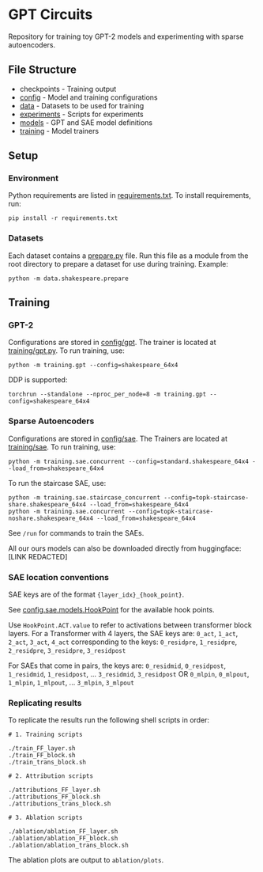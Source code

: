 # GPT Circuits
Repository for training toy GPT-2 models and experimenting with sparse autoencoders.

## File Structure
* checkpoints - Training output
* [config](config) - Model and training configurations
* [data](data) - Datasets to be used for training
* [experiments](experiments) - Scripts for experiments
* [models](models) - GPT and SAE model definitions
* [training](training) - Model trainers

## Setup

### Environment
Python requirements are listed in [requirements.txt](requirements.txt). To install requirements, run:

```
pip install -r requirements.txt
```

### Datasets
Each dataset contains a [prepare.py](data/shakespeare/prepare.py) file. Run this file as a module from the root directory to prepare a dataset for use during training. Example:
```
python -m data.shakespeare.prepare
```

## Training

### GPT-2

Configurations are stored in [config/gpt](config/gpt). The trainer is located at [training/gpt.py](training/gpt.py). To run training, use:

```
python -m training.gpt --config=shakespeare_64x4
```

DDP is supported:

```
torchrun --standalone --nproc_per_node=8 -m training.gpt --config=shakespeare_64x4
```

### Sparse Autoencoders

Configurations are stored in [config/sae](config/sae). The Trainers are located at [training/sae](training/sae). To run training, use:

```
python -m training.sae.concurrent --config=standard.shakespeare_64x4 --load_from=shakespeare_64x4
```

To run the staircase SAE, use:

```
python -m training.sae.staircase_concurrent --config=topk-staircase-share.shakespeare_64x4 --load_from=shakespeare_64x4
python -m training.sae.concurrent --config=topk-staircase-noshare.shakespeare_64x4 --load_from=shakespeare_64x4
```

See `/run` for commands to train the SAEs.

All our ours models can also be downloaded directly from huggingface: [LINK REDACTED]

### SAE location conventions

SAE keys are of the format `{layer_idx}_{hook_point}`.

See [config.sae.models.HookPoint](config/sae/models.py) for the available hook points.

Use `HookPoint.ACT.value` to refer to activations between transformer block layers.
For a Transformer with 4 layers, the SAE keys are:
`0_act`, `1_act`, `2_act`, `3_act`, `4_act`
corresponding to the keys:
`0_residpre`, `1_residpre`, `2_residpre`, `3_residpre`, `3_residpost`

For SAEs that come in pairs, the keys are:
`0_residmid`, `0_residpost`, `1_residmid`, `1_residpost`, ... `3_residmid`, `3_residpost`
OR
`0_mlpin`, `0_mlpout`, `1_mlpin`, `1_mlpout`, ... `3_mlpin`, `3_mlpout`

### Replicating results 

To replicate the results run the following shell scripts in order:

```
# 1. Training scripts

./train_FF_layer.sh
./train_FF_block.sh
./train_trans_block.sh

# 2. Attribution scripts

./attributions_FF_layer.sh
./attributions_FF_block.sh
./attributions_trans_block.sh

# 3. Ablation scripts

./ablation/ablation_FF_layer.sh
./ablation/ablation_FF_block.sh
./ablation/ablation_trans_block.sh
```

The ablation plots are output to `ablation/plots`.